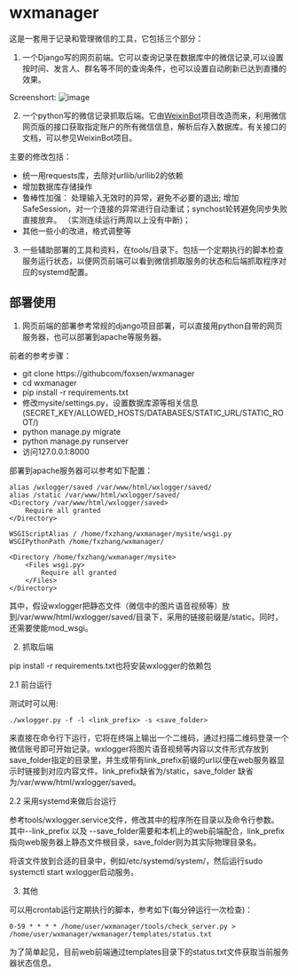 # wxmanager

这是一套用于记录和管理微信的工具，它包括三个部分：

1. 一个Django写的网页前端。它可以查询记录在数据库中的微信记录,可以设置按时间、发言人、群名等不同的查询条件，也可以设置自动刷新已达到直播的效果。

Screenshort:
    ![image](https://github.com/foxsen/wxmanager/blob/master/screenshots/page1.jpg)
	
2. 一个python写的微信记录抓取后端。它由[WeixinBot](https://github.com/Urinxs/WeixinBot)项目改造而来，利用微信网页版的接口获取指定账户的所有微信信息，解析后存入数据库。有关接口的文档，可以参见WeixinBot项目。

主要的修改包括：

* 统一用requests库，去除对urllib/urllib2的依赖
* 增加数据库存储操作
* 鲁棒性加强： 处理输入无效时的异常，避免不必要的退出; 增加SafeSession，对一个连接的异常进行自动重试；synchost轮转避免同步失败直接放弃。 （实测连续运行两周以上没有中断)；
* 其他一些小的改进，格式调整等

3. 一些辅助部署的工具和资料，在tools/目录下。包括一个定期执行的脚本检查服务运行状态，以便网页前端可以看到微信抓取服务的状态和后端抓取程序对应的systemd配置。

## 部署使用

1. 网页前端的部署参考常规的django项目部署，可以直接用python自带的网页服务器，也可以部署到apache等服务器。

前者的参考步骤：
* git clone https://githubcom/foxsen/wxmanager
* cd wxmanager
* pip install -r requirements.txt
* 修改mysite/settings.py，设置数据库源等相关信息(SECRET_KEY/ALLOWED_HOSTS/DATABASES/STATIC_URL/STATIC_ROOT/)
* python manage.py migrate
* python manage.py runserver
* 访问127.0.0.1:8000

部署到apache服务器可以参考如下配置：

	alias /wxlogger/saved /var/www/html/wxlogger/saved/
	alias /static /var/www/html/wxlogger/saved/
	<Directory /var/www/html/wxlogger/saved>
		Require all granted
	</Directory>

	WSGIScriptAlias / /home/fxzhang/wxmanager/mysite/wsgi.py
	WSGIPythonPath /home/fxzhang/wxmanager/

	<Directory /home/fxzhang/wxmanager/mysite>
		<Files wsgi.py>
			Require all granted
		</Files>
	</Directory>

其中，假设wxlogger把静态文件（微信中的图片语音视频等）放到/var/www/html/wxlogger/saved/目录下，采用的链接前缀是/static。同时，还需要使能mod_wsgi。

2. 抓取后端

pip install -r requirements.txt也将安装wxlogger的依赖包

2.1 前台运行

测试时可以用:

    ./wxlogger.py -f -l <link_prefix> -s <save_folder>

来直接在命令行下运行，它将在终端上输出一个二维码，通过扫描二维码登录一个微信账号即可开始记录。wxlogger将图片语音视频等内容以文件形式存放到save_folder指定的目录里，并生成带有link_prefix前缀的url以便在web服务器显示时链接到对应内容文件。link_prefix缺省为/static，save_folder 缺省为/var/www/html/wxlogger/saved。

2.2 采用systemd来做后台运行

参考tools/wxlogger.service文件，修改其中的程序所在目录以及命令行参数。 其中--link_prefix 以及 --save_folder需要和本机上的web前端配合，link_prefix指向web服务器上静态文件根目录，save_folder则为其实际物理目录名。

将该文件放到合适的目录中，例如/etc/systemd/system/，然后运行sudo systemctl start wxlogger启动服务。

3. 其他

可以用crontab运行定期执行的脚本，参考如下(每分钟运行一次检查)：

    0-59 * * * * /home/user/wxmanager/tools/check_server.py > /home/user/wxmanager/wxmanager/templates/status.txt

为了简单起见，目前web前端通过templates目录下的status.txt文件获取当前服务器状态信息。

